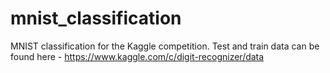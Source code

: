 # mnist_classification
MNIST classification for the Kaggle competition. Test and train data can be found here - https://www.kaggle.com/c/digit-recognizer/data 
